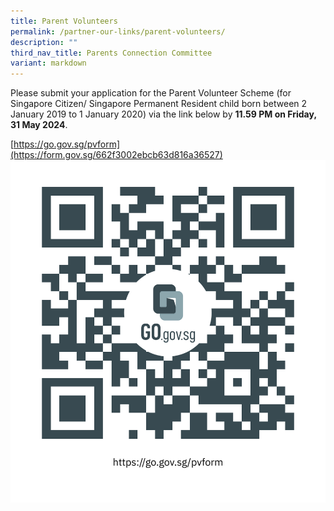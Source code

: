 ```yaml
---
title: Parent Volunteers
permalink: /partner-our-links/parent-volunteers/
description: ""
third_nav_title: Parents Connection Committee
variant: markdown
---
```

Please submit your application for the Parent Volunteer Scheme (for Singapore Citizen/ Singapore Permanent Resident child born between 2 January 2019 to 1 January 2020) via the link below by **11.59 PM on Friday, 31 May 2024**.

[https://go.gov.sg/pvform](https://form.gov.sg/662f3002ebcb63d816a36527)
![pvform](/images/https___go_gov_sg_pvform.png)

